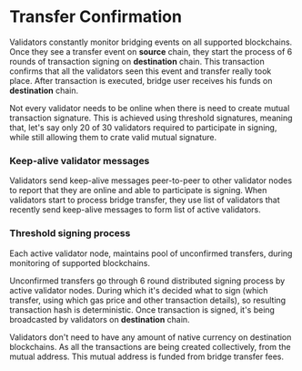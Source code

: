# Transfer Confirmation

Validators constantly monitor bridging events on all supported blockchains. Once they see a transfer event on **source** chain, they start the process of 6 rounds of transaction signing on **destination** chain. This transaction confirms that all the validators seen this event and transfer really took place. After transaction is executed, bridge user receives his funds on **destination** chain.

Not every validator needs to be online when there is need to create mutual transaction signature. This is achieved using threshold signatures, meaning that, let's say only 20 of 30 validators required to participate in signing, while still allowing them to crate valid mutual signature.

### Keep-alive validator messages

Validators send keep-alive messages peer-to-peer to other validator nodes to report that they are online and able to participate is signing. When validators start to process bridge transfer, they use list of validators that recently send keep-alive messages to form list of active validators.

### Threshold signing process

Each active validator node, maintains pool of unconfirmed transfers, during monitoring of supported blockchains.

Unconfirmed transfers go through 6 round distributed signing process by active validator nodes. During which it's decided what to sign (which transfer, using which gas price and other transaction details), so resulting transaction hash is deterministic. Once transaction is signed, it's being broadcasted by validators on **destination** chain.

Validators don't need to have any amount of native currency on destination blockchains. As all the transactions are being created collectively, from the mutual address. This mutual address is funded from bridge transfer fees.
